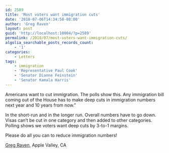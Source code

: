 ```yaml
---
id: 2589
title: 'Most voters want immigration cuts'
date: '2018-07-06T14:34:58-08:00'
author: 'Greg Raven'
layout: post
guid: 'http://localhost:10004/?p=2589'
permalink: /2018/07/most-voters-want-immigration-cuts/
algolia_searchable_posts_records_count:
    - '1'
categories:
    - Letters
tags:
    - immigration
    - 'Representative Paul Cook'
    - 'Senator Dianne Feinstein'
    - 'Senator Kamala Harris'
---
```


Americans want to cut immigration. The polls show this. Any immigration bill coming out of the House has to make deep cuts in immigration numbers next year and 10 years from now.”

In the short-run and in the longer run. Overall numbers have to go down. Visas can’t be cut in one category and then added to other categories. Polling shows we voters want deep cuts by 3-to-1 margins.

Please do all you can to reduce immigration numbers!

[Greg Raven](https://www.gregraven.org/), Apple Valley, CA